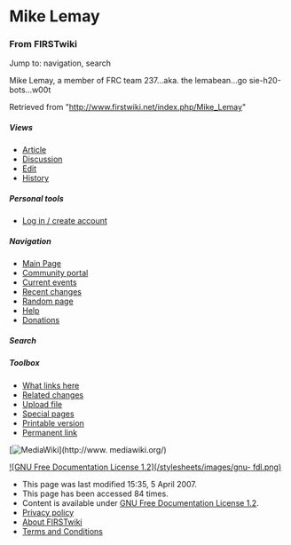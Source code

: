 # Mike Lemay

### From FIRSTwiki

Jump to: navigation, search

Mike Lemay, a member of FRC team 237...aka. the lemabean...go
sie-h20-bots...w00t

Retrieved from "<http://www.firstwiki.net/index.php/Mike_Lemay>"

##### Views

  * [Article](/index.php/Mike_Lemay)
  * [Discussion](/index.php?title=Talk:Mike_Lemay&action=edit)
  * [Edit](/index.php?title=Mike_Lemay&action=edit)
  * [History](/index.php?title=Mike_Lemay&action=history)

##### Personal tools

  * [Log in / create account](/index.php?title=Special:Userlogin&returnto=Mike_Lemay)

[](/index.php/Main_Page "Main Page" )

##### Navigation

  * [Main Page](/index.php/Main_Page)
  * [Community portal](/index.php/FIRSTwiki:Community_portal)
  * [Current events](/index.php/Current_events)
  * [Recent changes](/index.php/Special:Recentchanges)
  * [Random page](/index.php/Special:Random)
  * [Help](/index.php/Help:Contents)
  * [Donations](/index.php/FIRSTwiki:Site_support)

##### Search



##### Toolbox

  * [What links here](/index.php/Special:Whatlinkshere/Mike_Lemay)
  * [Related changes](/index.php/Special:Recentchangeslinked/Mike_Lemay)
  * [Upload file](/index.php/Special:Upload)
  * [Special pages](/index.php/Special:Specialpages)
  * [Printable version](/index.php?title=Mike_Lemay&printable=yes)
  * [Permanent link](/index.php?title=Mike_Lemay&oldid=58804)

[![MediaWiki](/skins/common/images/poweredby_mediawiki_88x31.png)](http://www.
mediawiki.org/)

[![GNU Free Documentation License 1.2](/stylesheets/images/gnu-
fdl.png)](http://www.gnu.org/copyleft/fdl.html)

  * This page was last modified 15:35, 5 April 2007.
  * This page has been accessed 84 times.
  * Content is available under [GNU Free Documentation License 1.2](http://www.gnu.org/copyleft/fdl.html "http://www.gnu.org/copyleft/fdl.html" ).
  * [Privacy policy](/index.php/FIRSTwiki:Privacy_policy "FIRSTwiki:Privacy policy" )
  * [About FIRSTwiki](/index.php/FIRSTwiki:About "FIRSTwiki:About" )
  * [Terms and Conditions](/index.php/FIRSTwiki:Terms_and_conditions "FIRSTwiki:Terms and conditions" )

